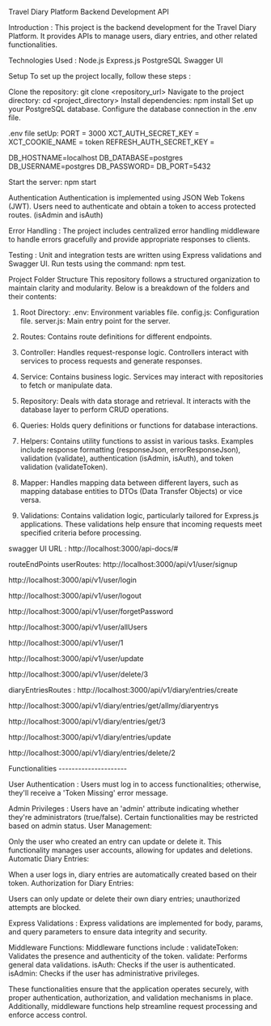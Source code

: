 Travel Diary Platform Backend Development API

Introduction :
This project is the backend development for the Travel Diary Platform. It provides APIs to manage users, diary entries, and other related functionalities.

Technologies Used :
Node.js
Express.js
PostgreSQL
Swagger UI

Setup
To set up the project locally, follow these steps :

Clone the repository: git clone <repository_url>
Navigate to the project directory: cd <project_directory>
Install dependencies: npm install
Set up your PostgreSQL database.
Configure the database connection in the .env file.

.env file setUp:
PORT = 3000
XCT_AUTH_SECRET_KEY = 
XCT_COOKIE_NAME = token
REFRESH_AUTH_SECRET_KEY =  

DB_HOSTNAME=localhost
DB_DATABASE=postgres
DB_USERNAME=postgres
DB_PASSWORD=
DB_PORT=5432 

Start the server: npm start

Authentication
Authentication is implemented using JSON Web Tokens (JWT). Users need to authenticate and obtain a token to access protected routes. (isAdmin and isAuth)

Error Handling  :
The project includes centralized error handling middleware to handle errors gracefully and provide appropriate responses to clients.

Testing  :
Unit and integration tests are written using Express validations and Swagger UI. Run tests using the command: npm test.

Project Folder Structure
This repository follows a structured organization to maintain clarity and modularity. Below is a breakdown of the folders and their contents:

1. Root Directory:
.env: Environment variables file.
config.js: Configuration file.
server.js: Main entry point for the server.
2. Routes:
Contains route definitions for different endpoints.

3. Controller:
Handles request-response logic. Controllers interact with services to process requests and generate responses.

4. Service:
Contains business logic. Services may interact with repositories to fetch or manipulate data.

5. Repository:
Deals with data storage and retrieval. It interacts with the database layer to perform CRUD operations.

6. Queries:
Holds query definitions or functions for database interactions.

7. Helpers:
Contains utility functions to assist in various tasks. Examples include response formatting (responseJson, errorResponseJson), validation (validate), authentication (isAdmin, isAuth), and token validation (validateToken).

8. Mapper:
Handles mapping data between different layers, such as mapping database entities to DTOs (Data Transfer Objects) or vice versa.

9. Validations:
Contains validation logic, particularly tailored for Express.js applications. These validations help ensure that incoming requests meet specified criteria before processing.

swagger UI URL : http://localhost:3000/api-docs/#

routeEndPoints
userRoutes:
http://localhost:3000/api/v1/user/signup

http://localhost:3000/api/v1/user/login

http://localhost:3000/api/v1/user/logout

http://localhost:3000/api/v1/user/forgetPassword

http://localhost:3000/api/v1/user/allUsers

http://localhost:3000/api/v1/user/1

http://localhost:3000/api/v1/user/update

http://localhost:3000/api/v1/user/delete/3

diaryEntriesRoutes :
http://localhost:3000/api/v1/diary/entries/create

http://localhost:3000/api/v1/diary/entries/get/allmy/diaryentrys

http://localhost:3000/api/v1/diary/entries/get/3

http://localhost:3000/api/v1/diary/entries/update

http://localhost:3000/api/v1/diary/entries/delete/2


Functionalities ---------------------

User Authentication :
Users must log in to access functionalities; otherwise, they'll receive a 'Token Missing' error message.

Admin Privileges :
Users have an 'admin' attribute indicating whether they're administrators (true/false).
Certain functionalities may be restricted based on admin status.
User Management:

Only the user who created an entry can update or delete it.
This functionality manages user accounts, allowing for updates and deletions.
Automatic Diary Entries:

When a user logs in, diary entries are automatically created based on their token.
Authorization for Diary Entries:

Users can only update or delete their own diary entries; unauthorized attempts are blocked.

Express Validations :
Express validations are implemented for body, params, and query parameters to ensure data integrity and security.

Middleware Functions:
Middleware functions include :
    validateToken: Validates the presence and authenticity of the token.
    validate: Performs general data validations.
    isAuth: Checks if the user is authenticated.
    isAdmin: Checks if the user has administrative privileges.


These functionalities ensure that the application operates securely, with proper authentication, authorization, and validation mechanisms in place. Additionally, middleware functions help streamline request processing and enforce access control.






